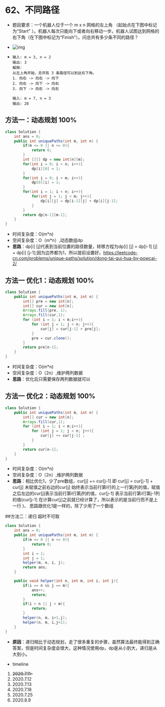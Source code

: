 # 62、不同路径

- 题目要求：一个机器人位于一个 m x n 网格的左上角 （起始点在下图中标记为“Start” ）。机器人每次只能向下或者向右移动一步。机器人试图达到网格的右下角（在下图中标记为“Finish”）。问总共有多少条不同的路径？

- ![img](https://assets.leetcode-cn.com/aliyun-lc-upload/uploads/2018/10/22/robot_maze.png)

- ```
  输入: m = 3, n = 2
  输出: 3
  解释:
  从左上角开始，总共有 3 条路径可以到达右下角。
  1. 向右 -> 向右 -> 向下
  2. 向右 -> 向下 -> 向右
  3. 向下 -> 向右 -> 向右
  
  输入: m = 7, n = 3
  输出: 28
  ```



## 方法一：动态规划 100%

```java
class Solution {
    int ans = 0;
    public int uniquePaths(int m, int n) {
        if(m <= 0 || n <= 0){
            return 0;
        }
        int [][] dp = new int[n][m];
        for(int i = 0; i < n; i++){
            dp[i][0] = 1;
        }
        for(int i = 0; i < m; i++){
            dp[0][i] = 1;
        }
        for(int i = 1; i < n; i++){
            for(int j = 1; j < m; j++){
                dp[i][j] = dp[i-1][j] + dp[i][j-1];
            }
        }
        return dp[n-1][m-1];
    }
}
```

- 时间复杂度：O(m*n)
- 空间复杂度：O（m*n）,动态数组dp
- **思路**：dp[i] [j]代表到当前位置的路径数量，转移方程为dp[i] [j] = dp[i-1] [j] + dp[i] [j-1];因为边界都为1，所以提前设置好。https://leetcode-cn.com/problems/unique-paths/solution/dong-tai-gui-hua-by-powcai-2/



## 方法一 优化1：动态规划 100%

```java
class Solution {
    public int uniquePaths(int m, int n) {
        int[] pre = new int[n];
        int[] cur = new int[n];
        Arrays.fill(pre, 1);
        Arrays.fill(cur,1);
        for (int i = 1; i < m;i++){
            for (int j = 1; j < n; j++){
                cur[j] = cur[j-1] + pre[j];
            }
            pre = cur.clone();
        }
        return pre[n-1]; 
    }
}
```

- 时间复杂度：O(m*n)
- 空间复杂度：O（2n）,维护两列数据
- **思路**：优化后只需要保存两列数据就可以



## 方法一 优化2：动态规划 100%

```java
class Solution {
    public int uniquePaths(int m, int n) {
        int[] cur = new int[n];
        Arrays.fill(cur,1);
        for (int i = 1; i < m;i++){
            for (int j = 1; j < n; j++){
                cur[j] += cur[j-1] ;
            }
        }
        return cur[n-1];
    }
}
```

- 时间复杂度：O(m*n)
- 空间复杂度：O（2n）,维护两列数据
- **思路**：相比优化1，少了pre数组，cur[j] += cur[j-1] 即 cur[j] = cur[j-1] + cur[j] 未赋值之前右边的cur[j] 始终表示当前行第i行的上一行第j列的值，赋值之后左边的cur[j]表示当前行第i行第j列的值，cur[j-1] 表示当前行第i行第j-1列的值(cur[j-1] 在计算cur[j]之前就已经计算了，所以表示的是当前行而不是上一行 )， 思路跟优化1是一样的，除了少用了一个数组



##方法二：递归 超时不可取

```java
class Solution {
    int ans = 0;
    public int uniquePaths(int m, int n) {
        if(m <= 0 || n <= 0){
            return 0;
        }
        int i = 1;
        int j = 1;
        helper(m, n, i, j);
        return ans;
    }

    public void helper(int n, int m, int i, int j){
        if(i == n && j == m){
            ans++;
            return;
        }
        if(i > n || j > m){
            return;
        }
        helper(n, m, i+1,j);
        helper(n, m, i,j+1);
    }
}
```

- **原因**：递归相比于动态规划，走了很多重复的步骤，虽然算法最终能得到正确答案，但是时间复杂度会很大，这种情况使用dp，dp是从小到大，递归是从大到小。

- timeline

1. ~~2020.7.11-~~
2. 2020.7.12
3. 2020.7.13
4. 2020.7.18
5. 2020.7.25
6. 2020.8.9